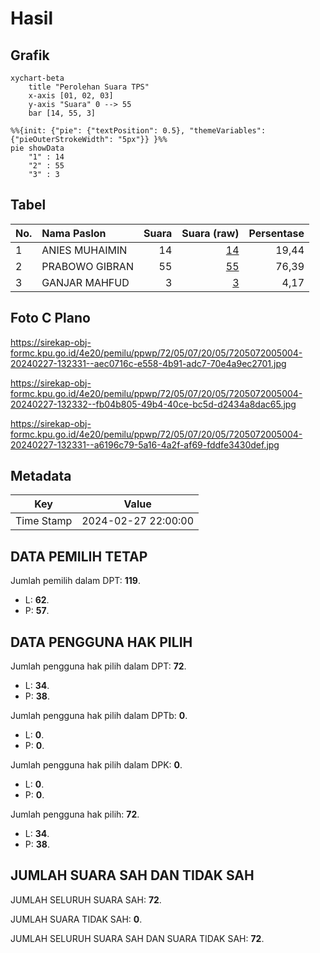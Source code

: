 # Hasil

## Grafik

```mermaid
xychart-beta
    title "Perolehan Suara TPS"
    x-axis [01, 02, 03]
    y-axis "Suara" 0 --> 55
    bar [14, 55, 3]
```

```mermaid
%%{init: {"pie": {"textPosition": 0.5}, "themeVariables": {"pieOuterStrokeWidth": "5px"}} }%%
pie showData
    "1" : 14
    "2" : 55
    "3" : 3
```

## Tabel

| No. | Nama Paslon    | Suara | Suara (raw) | Persentase |
|:--- |:-------------- | -----:| -----------:| ----------:|
| 1   | ANIES MUHAIMIN | 14    | [14][p-1]   | 19,44      |
| 2   | PRABOWO GIBRAN | 55    | [55][p-2]   | 76,39      |
| 3   | GANJAR MAHFUD  | 3     | [3][p-3]    | 4,17       |


[p-1]: https://github.com/gigit-pemilu/pemilu-2024-72-sulawesi-tengah/blob/main/pilpres/hitung-suara/sub/72-sulawesi-tengah/sub/05-buol/sub/07-tiloan/sub/2005-jatimulya/sub/004-tps/sub/paslon-1.txt
[p-2]: https://github.com/gigit-pemilu/pemilu-2024-72-sulawesi-tengah/blob/main/pilpres/hitung-suara/sub/72-sulawesi-tengah/sub/05-buol/sub/07-tiloan/sub/2005-jatimulya/sub/004-tps/sub/paslon-2.txt
[p-3]: https://github.com/gigit-pemilu/pemilu-2024-72-sulawesi-tengah/blob/main/pilpres/hitung-suara/sub/72-sulawesi-tengah/sub/05-buol/sub/07-tiloan/sub/2005-jatimulya/sub/004-tps/sub/paslon-3.txt

## Foto C Plano

https://sirekap-obj-formc.kpu.go.id/4e20/pemilu/ppwp/72/05/07/20/05/7205072005004-20240227-132331--aec0716c-e558-4b91-adc7-70e4a9ec2701.jpg

https://sirekap-obj-formc.kpu.go.id/4e20/pemilu/ppwp/72/05/07/20/05/7205072005004-20240227-132332--fb04b805-49b4-40ce-bc5d-d2434a8dac65.jpg

https://sirekap-obj-formc.kpu.go.id/4e20/pemilu/ppwp/72/05/07/20/05/7205072005004-20240227-132331--a6196c79-5a16-4a2f-af69-fddfe3430def.jpg


## Metadata

| Key        | Value               |
| ---------- | ------------------- |
| Time Stamp | 2024-02-27 22:00:00 |


## DATA PEMILIH TETAP

Jumlah pemilih dalam DPT: **119**.
 * L: **62**.
 * P: **57**.

## DATA PENGGUNA HAK PILIH

Jumlah pengguna hak pilih dalam DPT: **72**.
 * L: **34**.
 * P: **38**.

Jumlah pengguna hak pilih dalam DPTb: **0**.
 * L: **0**.
 * P: **0**.

Jumlah pengguna hak pilih dalam DPK: **0**.
 * L: **0**.
 * P: **0**.

Jumlah pengguna hak pilih: **72**.
 * L: **34**.
 * P: **38**.

## JUMLAH SUARA SAH DAN TIDAK SAH

JUMLAH SELURUH SUARA SAH: **72**.

JUMLAH SUARA TIDAK SAH: **0**.

JUMLAH SELURUH SUARA SAH DAN SUARA TIDAK SAH: **72**.


